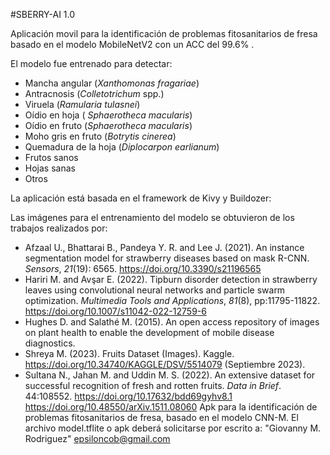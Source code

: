 #SBERRY-AI 1.0

Aplicación movil para la identificación de problemas fitosanitarios de fresa basado en el modelo MobileNetV2 con un ACC del 99.6% .

El modelo fue entrenado para detectar: 
- Mancha angular (*Xanthomonas fragariae*)
- Antracnosis (*Colletotrichum* spp.)
- Viruela (*Ramularia tulasnei*)
- Oídio en hoja ( *Sphaerotheca macularis*)
- Oídio en fruto (*Sphaerotheca macularis*)
- Moho gris en fruto (*Botrytis cinerea*)
- Quemadura de la hoja (*Diplocarpon earlianum*) 
- Frutos sanos 
- Hojas sanas
- Otros

La aplicación está basada en el framework de Kivy y Buildozer:

Las imágenes para el entrenamiento del modelo se obtuvieron de los trabajos realizados por:
- Afzaal U., Bhattarai B., Pandeya Y. R. and Lee J. (2021). An instance segmentation model for strawberry diseases based on mask R-CNN. *Sensors*, *21*(19): 6565. https://doi.org/10.3390/s21196565
- Hariri M. and Avşar E. (2022). Tipburn disorder detection in strawberry leaves using convolutional neural networks and particle swarm optimization. *Multimedia Tools and Applications*, *81*(8), pp:11795-11822. https://doi.org/10.1007/s11042-022-12759-6
- Hughes D. and Salathé M. (2015). An open access repository of images on plant health to enable the development of mobile disease diagnostics. 
- Shreya M. (2023). Fruits Dataset (Images). Kaggle. https://doi.org/10.34740/KAGGLE/DSV/5514079 (Septiembre 2023).
- Sultana N., Jahan M. and Uddin M. S. (2022). An extensive dataset for successful recognition of fresh and rotten fruits. *Data in Brief*. 44:108552. https://doi.org/10.17632/bdd69gyhv8.1
https://doi.org/10.48550/arXiv.1511.08060
Apk para la identificación de problemas fitosanitarios de fresa, basado en el modelo CNN-M.
El archivo model.tflite o apk deberá solicitarse por escrito a: "Giovanny M. Rodriguez" <epsiloncob@gmail.com>
